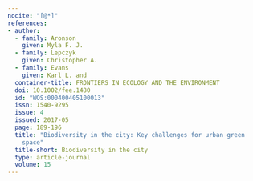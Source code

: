 ```yaml
---
nocite: "[@*]"
references:
- author:
  - family: Aronson
    given: Myla F. J.
  - family: Lepczyk
    given: Christopher A.
  - family: Evans
    given: Karl L. and
  container-title: FRONTIERS IN ECOLOGY AND THE ENVIRONMENT
  doi: 10.1002/fee.1480
  id: "WOS:000400405100013"
  issn: 1540-9295
  issue: 4
  issued: 2017-05
  page: 189-196
  title: "Biodiversity in the city: Key challenges for urban green
    space"
  title-short: Biodiversity in the city
  type: article-journal
  volume: 15
---
```


